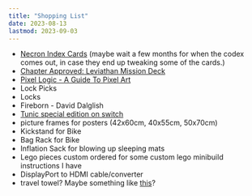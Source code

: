 ```yaml
---
title: "Shopping List"
date: 2023-08-13
lastmod: 2023-09-03
---
```


- [Necron Index Cards](https://www.games-workshop.com/en-GB/index-cards-necrons-2023-eng) (maybe wait a few months for when the codex comes out, in case they end up tweaking some of the cards.)
- [Chapter Approved: Leviathan Mission Deck](https://www.games-workshop.com/en-GB/chapter-approved-leviathan-mission-deck-2023-eng)
- [Pixel Logic - A Guide To Pixel Art](https://michafrar.gumroad.com/l/pixel-logic)
- Lock Picks
- Locks
- Fireborn - David Dalglish
- [Tunic special edition on switch](https://www.fangamer.com/products/tunic-deluxe-edition-game-nintendo-switch)
- picture frames for posters (42x60cm, 40x55cm, 50x70cm)
- Kickstand for Bike
- Bag Rack for Bike
- Inflation Sack for blowing up sleeping mats
- Lego pieces custom ordered for some custom lego minibuild instructions I have
- DisplayPort to HDMI cable/converter
- travel towel? Maybe something like [this](https://www.amazon.co.uk/Little-Bodhi-Microfiber-packtowl-microfibre/dp/B01MQUD23X)?
